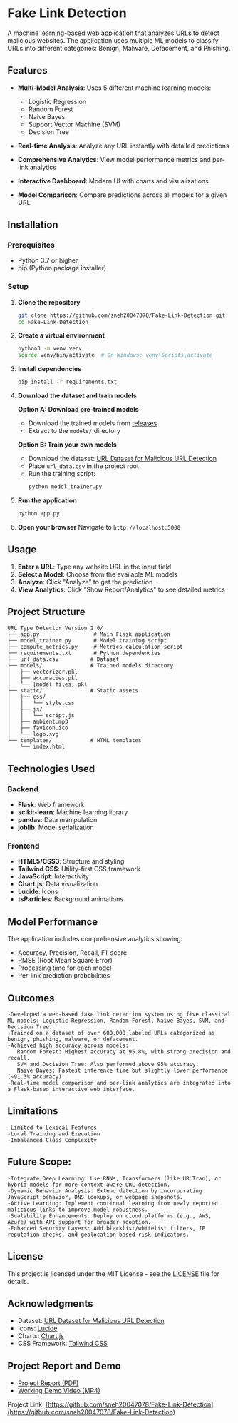 # Fake Link Detection

A machine learning-based web application that analyzes URLs to detect malicious websites. The application uses multiple ML models to classify URLs into different categories: Benign, Malware, Defacement, and Phishing.

## Features

- **Multi-Model Analysis**: Uses 5 different machine learning models:
  - Logistic Regression
  - Random Forest
  - Naive Bayes
  - Support Vector Machine (SVM)
  - Decision Tree

- **Real-time Analysis**: Analyze any URL instantly with detailed predictions
- **Comprehensive Analytics**: View model performance metrics and per-link analytics
- **Interactive Dashboard**: Modern UI with charts and visualizations
- **Model Comparison**: Compare predictions across all models for a given URL



## Installation

### Prerequisites
- Python 3.7 or higher
- pip (Python package installer)

### Setup

1. **Clone the repository**
   ```bash
   git clone https://github.com/sneh20047078/Fake-Link-Detection.git
   cd Fake-Link-Detection
   ```

2. **Create a virtual environment**
   ```bash
   python3 -m venv venv
   source venv/bin/activate  # On Windows: venv\Scripts\activate
   ```

3. **Install dependencies**
   ```bash
   pip install -r requirements.txt
   ```

4. **Download the dataset and train models**
   
   **Option A: Download pre-trained models**
   - Download the trained models from [releases](https://github.com/sneh20047078/Fake-Link-Detection/releases/tag/v1.0)
   - Extract to the `models/` directory
   
   **Option B: Train your own models**
   - Download the dataset: [URL Dataset for Malicious URL Detection](https://www.kaggle.com/datasets/sid321axn/malicious-urls-dataset)
   - Place `url_data.csv` in the project root
   - Run the training script:
     ```bash
     python model_trainer.py
     ```

5. **Run the application**
   ```bash
   python app.py
   ```

6. **Open your browser**
   Navigate to `http://localhost:5000`

## Usage

1. **Enter a URL**: Type any website URL in the input field
2. **Select a Model**: Choose from the available ML models
3. **Analyze**: Click "Analyze" to get the prediction
4. **View Analytics**: Click "Show Report/Analytics" to see detailed metrics

## Project Structure

```
URL Type Detector Version 2.0/
├── app.py                 # Main Flask application
├── model_trainer.py       # Model training script
├── compute_metrics.py     # Metrics calculation script
├── requirements.txt       # Python dependencies
├── url_data.csv          # Dataset 
├── models/               # Trained models directory 
│   ├── vectorizer.pkl
│   ├── accuracies.pkl
│   └── [model files].pkl
├── static/               # Static assets
│   ├── css/
│   │   └── style.css
│   ├── js/
│   │   └── script.js
│   ├── ambient.mp3
│   ├── favicon.ico
│   └── logo.svg
└── templates/            # HTML templates
    └── index.html
```

## Technologies Used

### Backend
- **Flask**: Web framework
- **scikit-learn**: Machine learning library
- **pandas**: Data manipulation
- **joblib**: Model serialization

### Frontend
- **HTML5/CSS3**: Structure and styling
- **Tailwind CSS**: Utility-first CSS framework
- **JavaScript**: Interactivity
- **Chart.js**: Data visualization
- **Lucide**: Icons
- **tsParticles**: Background animations

## Model Performance

The application includes comprehensive analytics showing:
- Accuracy, Precision, Recall, F1-score
- RMSE (Root Mean Square Error)
- Processing time for each model
- Per-link prediction probabilities



 ## Outcomes

    -Developed a web-based fake link detection system using five classical ML models: Logistic Regression, Random Forest, Naive Bayes, SVM, and Decision Tree.
    -Trained on a dataset of over 600,000 labeled URLs categorized as benign, phishing, malware, or defacement.
    -Achieved high accuracy across models:
       Random Forest: Highest accuracy at 95.8%, with strong precision and recall.
       SVM and Decision Tree: Also performed above 95% accuracy.
       Naive Bayes: Fastest inference time but slightly lower performance (~91.3% accuracy).
    -Real-time model comparison and per-link analytics are integrated into a Flask-based interactive web interface.

 ## Limitations

    -Limited to Lexical Features
    -Local Training and Execution
    -Imbalanced Class Complexity

## Future Scope: 

    -Integrate Deep Learning: Use RNNs, Transformers (like URLTran), or hybrid models for more context-aware URL detection.
    -Dynamic Behavior Analysis: Extend detection by incorporating JavaScript behavior, DNS lookups, or webpage snapshots.
    -Active Learning: Implement continual learning from newly reported malicious links to improve model robustness.
    -Scalability Enhancements: Deploy on cloud platforms (e.g., AWS, Azure) with API support for broader adoption.
    -Enhanced Security Layers: Add blacklist/whitelist filters, IP reputation checks, and geolocation-based risk indicators.

## License

This project is licensed under the MIT License - see the [LICENSE](LICENSE) file for details.

## Acknowledgments

- Dataset: [URL Dataset for Malicious URL Detection](https://www.kaggle.com/datasets/sid321axn/malicious-urls-dataset)
- Icons: [Lucide](https://lucide.dev/)
- Charts: [Chart.js](https://www.chartjs.org/)
- CSS Framework: [Tailwind CSS](https://tailwindcss.com/)

## Project Report and Demo

- [Project Report (PDF)](Project_Report.pdf)
- [Working Demo Video (MP4)](Working_Demo.mp4)


Project Link: [https://github.com/sneh20047078/Fake-Link-Detection](https://github.com/sneh20047078/Fake-Link-Detection) 